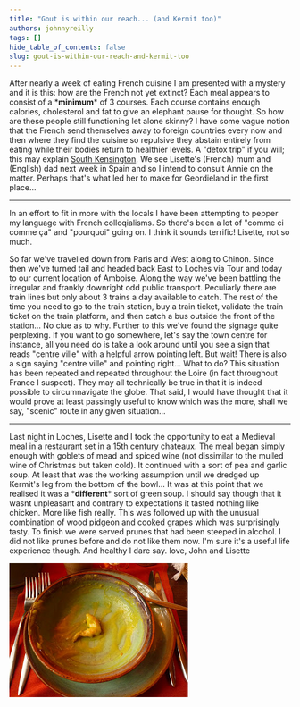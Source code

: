 ```yaml
---
title: "Gout is within our reach... (and Kermit too)"
authors: johnnyreilly
tags: []
hide_table_of_contents: false
slug: gout-is-within-our-reach-and-kermit-too
---
```

After nearly a week of eating French cuisine I am presented with a mystery and it is this: how are the French not yet extinct? Each meal appears to consist of a \***minimum**\* of 3 courses. Each course contains enough calories, cholesterol and fat to give an elephant pause for thought. So how are these people still functioning let alone skinny? I have some vague notion that the French send themselves away to foreign countries every now and then where they find the cuisine so repulsive they abstain entirely from eating while their bodies return to healthier levels. A "detox trip" if you will; this may explain [South Kensington](<http://en.wikipedia.org/wiki/South_Kensington>). We see Lisette's (French) mum and (English) dad next week in Spain and so I intend to consult Annie on the matter. Perhaps that's what led her to make for Geordieland in the first place... 

---

In an effort to fit in more with the locals I have been attempting to pepper my language with French colloqialisms. So there's been a lot of "comme ci comme ça" and "pourquoi" going on. I think it sounds terrific! Lisette, not so much.

So far we've travelled down from Paris and West along to Chinon. Since then we've turned tail and headed back East to Loches via Tour and today to our current location of Amboise. Along the way we've been battling the irregular and frankly downright odd public transport. Peculiarly there are train lines but only about 3 trains a day available to catch. The rest of the time you need to go to the train station, buy a train ticket, validate the train ticket on the train platform, and then catch a bus outside the front of the station... No clue as to why. Further to this we've found the signage quite perplexing. If you want to go somewhere, let's say the town centre for instance, all you need do is take a look around until you see a sign that reads "centre ville" with a helpful arrow pointing left. But wait! There is also a sign saying "centre ville" and pointing right... What to do? This situation has been repeated and repeated throughout the Loire (in fact throughout France I suspect). They may all technically be true in that it is indeed possible to circumnavigate the globe. That said, I would have thought that it would prove at least passingly useful to know which was the more, shall we say, "scenic" route in any given situation...

---

Last night in Loches, Lisette and I took the opportunity to eat a Medieval meal in a restaurant set in a 15th century chateaux. The meal began simply enough with goblets of mead and spiced wine (not dissimilar to the mulled wine of Christmas but taken cold). It continued with a sort of pea and garlic soup. At least that was the working assumption until we dredged up Kermit's leg from the bottom of the bowl... It was at this point that we realised it was a \***different**\* sort of green soup. I should say though that it wasnt unpleasant and contrary to expectations it tasted nothing like chicken. More like fish really. This was followed up with the unusual combination of wood pidgeon and cooked grapes which was surprisingly tasty. To finish we were served prunes that had been steeped in alcohol. I did not like prunes before and do not like them now. I'm sure it's a useful life experience though. And healthy I dare say. love, John and Lisette 

![](P1010977.JPG)